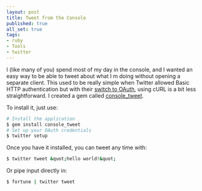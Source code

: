 ```yaml
---
layout: post
title: Tweet from the Console
published: true
all_set: true
tags:
- ruby
- Tools
- twitter
---
```


I (like many of you) spend most of my day in the console, and I wanted an easy
way to be able to tweet about what I m doing without opening a separate client.
This used to be really simple when Twitter allowed Basic HTTP authentication but
with their <a href="http://dev.twitter.com/pages/oauth_faq">switch to OAuth</a>,
using cURL is a bit less straightforward. I created a gem called
<a href="http://github.com/seejohnrun/console_tweet">console_tweet</a>.

To install it, just use:

``` bash
# Install the application
$ gem install console_tweet
# Set up your OAuth credentials
$ twitter setup
```

Once you have it installed, you can tweet any time with:

``` bash
$ twitter tweet &quot;hello world!&quot;
```

Or pipe input directly in:

``` bash
$ fortune | twitter tweet
```
